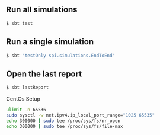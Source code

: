 Run all simulations
-------------------

```bash
$ sbt test
```

Run a single simulation
-----------------------

```bash
$ sbt "testOnly spi.simulations.EndToEnd"
```

Open the last report
--------------------

```bash
$ sbt lastReport
```

CentOs Setup

```bash
ulimit -n 65536
sudo sysctl -w net.ipv4.ip_local_port_range="1025 65535"
echo 300000 | sudo tee /proc/sys/fs/nr_open
echo 300000 | sudo tee /proc/sys/fs/file-max
```          
